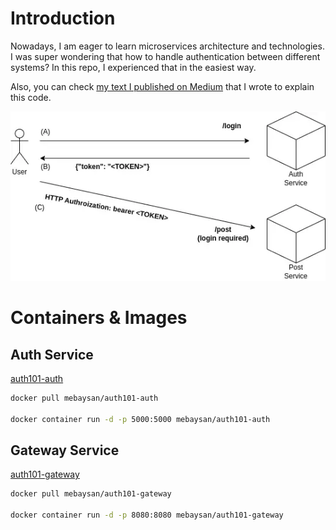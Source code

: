# Introduction

Nowadays, I am eager to learn microservices architecture and technologies. I was super wondering that how to handle authentication between different systems? In this repo, I experienced that in the easiest way.

Also, you can check [my text I published on Medium](https://mebaysan.medium.com/jwt-auth-101-e78aeef640c) that I wrote to explain this code.

![Worst Diagram](assets/worst-diagram.png)

# Containers & Images

## Auth Service

[auth101-auth](https://hub.docker.com/repository/docker/mebaysan/auth101-auth)

```bash
docker pull mebaysan/auth101-auth

docker container run -d -p 5000:5000 mebaysan/auth101-auth
```

## Gateway Service

[auth101-gateway](https://hub.docker.com/repository/docker/mebaysan/auth101-gateway)

```bash
docker pull mebaysan/auth101-gateway

docker container run -d -p 8080:8080 mebaysan/auth101-gateway
```